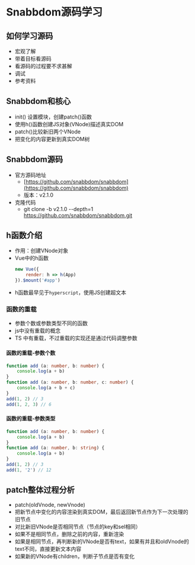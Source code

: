 # Snabbdom源码学习

## 如何学习源码
- 宏观了解
- 带着目标看源码
- 看源码的过程要不求甚解
- 调试
- 参考资料

## Snabbdom和核心
- init() 设置模块，创建patch()函数
- 使用h()函数创建JS对象(VNode)描述真实DOM
- patch()比较新旧两个VNode
- 把变化的内容更新到真实DOM树

## Snabbdom源码
- 官方源码地址
    - [https://github.com/snabbdom/snabbdom](https://github.com/snabbdom/snabbdom)
    - 版本：v2.1.0
- 克隆代码
    - git clone -b v2.1.0 --depth=1 https://github.com/snabbdom/snabbdom.git

## h函数介绍
- 作用：创建VNode对象
- Vue中的h函数
    ```js
    new Vue({
        render: h => h(App)
    }).$mount('#app')
    ```
- h函数最早见于`hyperscript`，使用JS创建超文本

### 函数的重载
- 参数个数或参数类型不同的函数
- js中没有重载的概念
- TS 中有重载，不过重载的实现还是通过代码调整参数
#### 函数的重载-参数个数
```ts
function add (a: number, b: number) {
    console.log(a + b)
}
function add (a: number, b: number, c: number) {
    console.log(a + b + c)
}
add(1, 2) // 3
add(1, 2, 3) // 6
```
#### 函数的重载-参数类型
```ts
function add (a: number, b: number) {
    console.log(a + b)
}
function add (a: number, b: string) {
    console.log(a + b)
}
add(1, 2) // 3
add(1, '2') // 12
```

## patch整体过程分析
- patch(oldVnode, newVnode)
- 把新节点中变化的内容渲染到真实DOM，最后返回新节点作为下一次处理的旧节点
- 对比新旧VNode是否相同节点（节点的key和sel相同）
- 如果不是相同节点，删除之前的内容，重新渲染
- 如果是相同节点，再判断新的VNode是否有text，如果有并且和oldVnode的text不同，直接更新文本内容
- 如果新的VNode有children，判断子节点是否有变化
